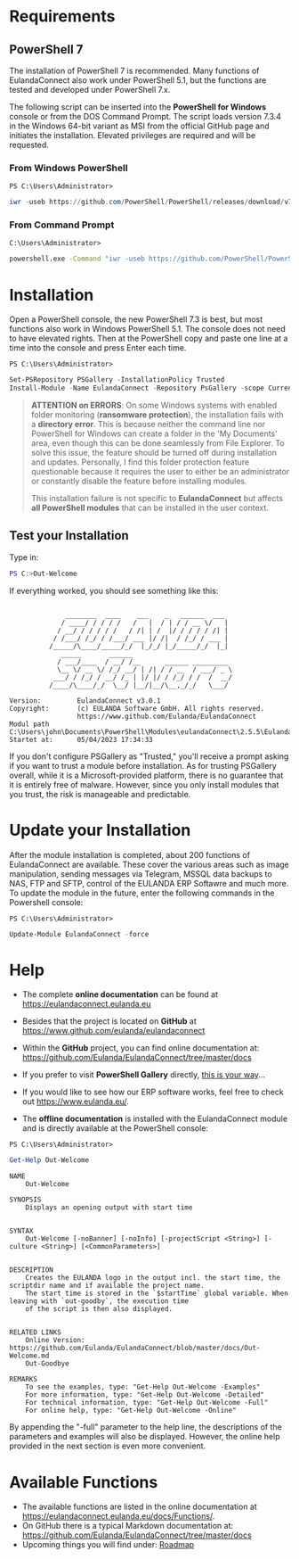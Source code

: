 # Requirements

## PowerShell 7 

The installation of PowerShell 7 is recommended. Many functions of EulandaConnect also work under PowerShell 5.1, but the functions are tested and developed under PowerShell 7.x.

The following script can be inserted into the **PowerShell for Windows** console or from the DOS Command Prompt. The script loads version 7.3.4 in the Windows 64-bit variant as MSI from the official GitHub page and initiates the installation. Elevated privileges are required and will be requested.

### From Windows PowerShell

`PS C:\Users\Administrator>`

```powershell
iwr -useb https://github.com/PowerShell/PowerShell/releases/download/v7.3.4/PowerShell-7.3.4-win-x64.msi -o pwsh-7.3.4.msi; msiexec /i pwsh-7.3.4.msi /qn
```

### From Command Prompt

`C:\Users\Administrator>`

```bash
powershell.exe -Command "iwr -useb https://github.com/PowerShell/PowerShell/releases/download/v7.3.4/PowerShell-7.3.4-win-x64.msi -o pwsh-7.3.4.msi; msiexec /i pwsh-7.3.4.msi /qn"
```

# Installation

Open a PowerShell console, the new PowerShell 7.3 is best, but most functions also work in Windows PowerShell 5.1. The console does not need to have elevated rights. Then at the PowerShell copy and paste one line at a time into the console and press Enter each time.

`PS C:\Users\Administrator>`

```powershell
Set-PSRepository PSGallery -InstallationPolicy Trusted
Install-Module -Name EulandaConnect -Repository PsGallery -scope CurrentUser
```

> **ATTENTION on ERRORS**: On some Windows systems with enabled folder monitoring (**ransomware protection**), the installation fails with a **directory error**. This is because neither the command line nor PowerShell for Windows can create a folder in the 'My Documents' area, even though this can be done seamlessly from File Explorer. To solve this issue, the feature should be turned off during installation and updates. Personally, I find this folder protection feature questionable because it requires the user to either be an administrator or constantly disable the feature before installing modules.
>
> This installation failure is not specific to **EulandaConnect** but affects **all PowerShell modules** that can be installed in the user context.

## Test your Installation

Type in:

```powershell
PS C:>Out-Welcome
```

If everything worked, you should see something like this:

```
 
              ________  ____    ___    _   ______  ___
             / ____/ / / / /   /   |  / | / / __ \/   |
            / __/ / / / / /   / /| | /  |/ / / / / /| |
           / /___/ /_/ / /___/ ___ |/ /|  / /_/ / ___ |
          /_____/\____/_____/_/  |_/_/ |_/_____/_/  |_|
             _____       ______
            / ___/____  / __/ /__      ______ _________
            \__ \/ __ \/ /_/ __/ | /| / / __  / ___/ _ \
           ___/ / /_/ / __/ /_ | |/ |/ / /_/ / /  /  __/
          /____/\____/_/  \__/ |__/|__/\__,_/_/   \___/

Version:         EulandaConnect v3.0.1
Copyright:       (c) EULANDA Software GmbH. All rights reserved.
                 https://www.github.com/Eulanda/EulandaConnect
Modul path       C:\Users\john\Documents\PowerShell\Modules\eulandaConnect\2.5.5\EulandaConnect.psm1
Startet at:      05/04/2023 17:34:33
```

If you don't configure PSGallery as "Trusted," you'll receive a prompt asking if you want to trust a module before installation. As for trusting PSGallery overall, while it is a Microsoft-provided platform, there is no guarantee that it is entirely free of malware. However, since you only install modules that you trust, the risk is manageable and predictable.

# Update your Installation

After the module installation is completed, about 200 functions of EulandaConnect are available. These cover the various areas such as image manipulation, sending messages via Telegram, MSSQL data backups to NAS, FTP and SFTP, control of the EULANDA ERP Softawre and much more.
To update the module in the future, enter the following commands in the Powershell console:

`PS C:\Users\Administrator>`

```powershell
Update-Module EulandaConnect -force
```

# Help

- The complete **online documentation** can be found at https://eulandaconnect.eulanda.eu

- Besides that the project is located on **GitHub** at https://www.github.com/eulanda/eulandaconnect
- Within the **GitHub** project, you can find online documentation at: https://github.com/Eulanda/EulandaConnect/tree/master/docs
- If you prefer to visit **PowerShell Gallery** directly, [this is your way](https://www.powershellgallery.com/packages/EulandaConnect)...
- If you would like to see how our ERP software works, feel free to check out https://www.eulanda.eu/.
- The **offline documentation** is installed with the EulandaConnect module and is directly available at the PowerShell console:

`PS C:\Users\Administrator>`

```powershell
Get-Help Out-Welcome
```

```
NAME
    Out-Welcome

SYNOPSIS
    Displays an opening output with start time


SYNTAX
    Out-Welcome [-noBanner] [-noInfo] [-projectScript <String>] [-culture <String>] [<CommonParameters>]


DESCRIPTION
    Creates the EULANDA logo in the output incl. the start time, the scriptdir name and if available the project name.
    The start time is stored in the `$startTime` global variable. When leaving with `out-goodby`, the execution time
    of the script is then also displayed.


RELATED LINKS
    Online Version: https://github.com/Eulanda/EulandaConnect/blob/master/docs/Out-Welcome.md
    Out-Goodbye

REMARKS
    To see the examples, type: "Get-Help Out-Welcome -Examples"
    For more information, type: "Get-Help Out-Welcome -Detailed"
    For technical information, type: "Get-Help Out-Welcome -Full"
    For online help, type: "Get-Help Out-Welcome -Online"

```

By appending the "-full" parameter to the help line, the descriptions of the parameters and examples will also be displayed. However, the online help provided in the next section is even more convenient.

# Available Functions

- The available functions are listed in the online documentation at https://eulandaconnect.eulanda.eu/docs/Functions/.
- On GitHub there is a typical Markdown documentation at: https://github.com/Eulanda/EulandaConnect/tree/master/docs
- Upcoming things you will find under: [Roadmap](./Roadmap)
